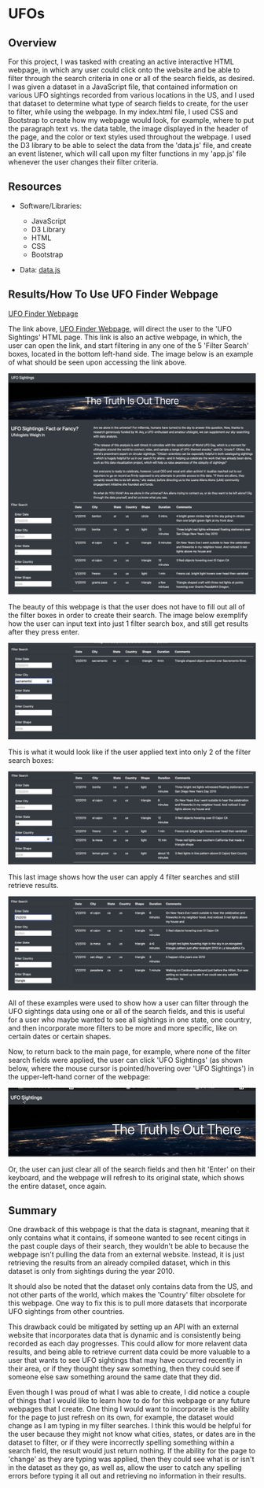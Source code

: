 # UFOs

## Overview 

For this project, I was tasked with creating an active interactive HTML webpage, in which any user could click onto the website and be able to filter through the search criteria in one or all of the search fields, as desired. I was given a dataset in a JavaScript file, that contained information on various UFO sightings recorded from various locations in the US, and I used that dataset to determine what type of search fields to create, for the user to filter, while using the webpage. In my index.html file, I used CSS and Bootstrap to create how my webpage would look, for example, where to put the paragraph text vs. the data table, the image displayed in the header of the page, and the color or text styles used throughout the webpage. I used the D3 library to be able to select the data from the 'data.js' file, and create an event listener, which will call upon my filter functions in my 'app.js' file whenever the user changes their filter criteria.

## Resources 

* Software/Libraries:
  * JavaScript
  * D3 Library
  * HTML
  * CSS 
  * Bootstrap

* Data: [data.js](https://github.com/Lucky777b/UFOs/blob/main/static/js/data.js)

## Results/How To Use UFO Finder Webpage 

[UFO Finder Webpage](https://lucky777b.github.io/UFOs/)

The link above, [UFO Finder Webpage](https://lucky777b.github.io/UFOs/), will direct the user to the 'UFO Sightings' HTML page. This link is also an active webpage, in which, the user can open the link, and start filtering in any one of the 5 'Filter Search' boxes, located in the bottom left-hand side. The image below is an example of what should be seen upon accessing the link above.

![startupPage](https://github.com/Lucky777b/UFOs/blob/main/static/images/UFO_startup_page.png)

The beauty of this webpage is that the user does not have to fill out all of the filter boxes in order to create their search. The image below exemplify how the user can input text into just 1 filter search box, and still get results after they press enter. 

![apply1filter](https://github.com/Lucky777b/UFOs/blob/main/static/images/apply_1_filter.png)

This is what it would look like if the user applied text into only 2 of the filter search boxes: 

![apply2filters](https://github.com/Lucky777b/UFOs/blob/main/static/images/apply_2_filters.png)

This last image shows how the user can apply 4 filter searches and still retrieve results. 

![applymultiple](https://github.com/Lucky777b/UFOs/blob/main/static/images/apply_multiple_filters.png)

All of these examples were used to show how a user can filter through the UFO sightings data using one or all of the search fields, and this is useful for a user who maybe wanted to see all sightings in one state, one country, and then incorporate more filters to be more and more specific, like on certain dates or certain shapes. 

Now, to return back to the main page, for example, where none of the filter search fields were applied, the user can click 'UFO Sightings' (as shown below, where the mouse cursor is pointed/hovering over 'UFO Sightings') in the upper-left-hand corner of the webpage: 

![mouse](https://github.com/Lucky777b/UFOs/blob/main/static/images/mouse_pointer.png)

Or, the user can just clear all of the search fields and then hit 'Enter' on their keyboard, and the webpage will refresh to its original state, which shows the entire dataset, once again. 

## Summary

One drawback of this webpage is that the data is stagnant, meaning that it only contains what it contains, if someone wanted to see recent citings in the past couple days of their search, they wouldn't be able to because the webpage isn't pulling the data from an external website. Instead, it is just retrieving the results from an already compiled dataset, which in this dataset is only from sightings during the year 2010. 

It should also be noted that the dataset only contains data from the US, and not other parts of the world, which makes the 'Country' filter obsolete for this webpage. One way to fix this is to pull more datasets that incorporate UFO sightings from other countries.

This drawback could be mitigated by setting up an API with an external website that incorporates data that is dynamic and is consistently being recorded as each day progresses. This could allow for more relavent data results, and being able to retrieve current data could be more valuable to a user that wants to see UFO sightings that may have occurred recently in their area, or if they thought they saw something, then they could see if someone else saw something around the same date that they did. 

Even though I was proud of what I was able to create, I did notice a couple of things that I would like to learn how to do for this webpage or any future webpages that I create. One thing I would want to incorporate is the ability for the page to just refresh on its own, for example, the dataset would change as I am typing in my filter searches. I think this would be helpful for the user because they might not know what cities, states, or dates are in the dataset to filter, or if they were incorrectly spelling something within a search field, the result would just return nothing. If the ability for the page to 'change' as they are typing was applied, then they could see what is or isn't in the dataset as they go, as well as, allow the user to catch any spelling errors before typing it all out and retrieving no information in their results. 